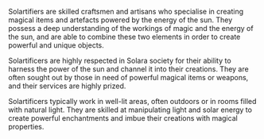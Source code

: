Solartifiers are skilled craftsmen and artisans who specialise in creating magical items and artefacts powered by the energy of the sun. They possess a deep understanding of the workings of magic and the energy of the sun, and are able to combine these two elements in order to create powerful and unique objects.

Solartificers are highly respected in Solara society for their ability to harness the power of the sun and channel it into their creations. They are often sought out by those in need of powerful magical items or weapons, and their services are highly prized.

Solartificers typically work in well-lit areas, often outdoors or in rooms filled with natural light. They are skilled at manipulating light and solar energy to create powerful enchantments and imbue their creations with magical properties.